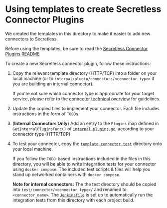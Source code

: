 # Using templates to create Secretless Connector Plugins

We created the templates in this directory to make it easier to add new
connectors to Secretless.

Before using the templates, be sure to read the [Secretless Connector Plugins
README](https://github.com/cyberark/secretless-broker/blob/master/pkg/secretless/plugin/connector/README.md)

To create a new Secretless connector plugin, follow these instructions:

1. Copy the relevant template directory (HTTP/TCP) into a folder on your local
   machine (or to `internal/plugin/connectors/<connector_type>` if you are building
   an internal connector).

   If you're not sure which connector type is appropriate for your target service,
   please refer to the [connector technical overview](https://github.com/cyberark/secretless-broker/tree/master/pkg/secretless/plugin/connector#technical-overview) for guidelines.

1. Update the copied files to implement your connector. Each file includes
   instructions in the form of `TODO`s.

1.  (**Internal Connectors Only**) Add an entry to the `Plugins` map defined in
    `GetInternalPluginsFunc()` of
    [`internal_plugins.go`](../../pkg/secretless/plugin/sharedobj/internal_plugins.go),
    according to your connector type (HTTP/TCP)

1. To test your connector, copy the [`template_connector_test`](template_connector_test)
   directory onto your local machine.

   If you follow the `TODO`-based instructions included in the files in this directory,
   you will be able to write integration tests for your connector using `docker compose`.
   The included test scripts & files will help you stand up networked containers with
   `docker compose`.

   **Note for internal connectors:** The the test directory should be copied
   into `test/connector/<connector type>/` and renamed to `<connector_name>`.
   The [`Jenkinsfile`](../../Jenkinsfile) is set up to automatically run the
   integration tests from this directory with each project build.
